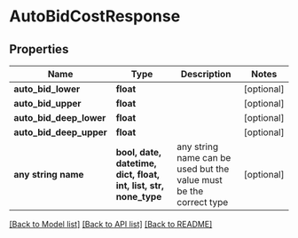 # AutoBidCostResponse


## Properties
Name | Type | Description | Notes
------------ | ------------- | ------------- | -------------
**auto_bid_lower** | **float** |  | [optional] 
**auto_bid_upper** | **float** |  | [optional] 
**auto_bid_deep_lower** | **float** |  | [optional] 
**auto_bid_deep_upper** | **float** |  | [optional] 
**any string name** | **bool, date, datetime, dict, float, int, list, str, none_type** | any string name can be used but the value must be the correct type | [optional]

[[Back to Model list]](../README.md#documentation-for-models) [[Back to API list]](../README.md#documentation-for-api-endpoints) [[Back to README]](../README.md)


